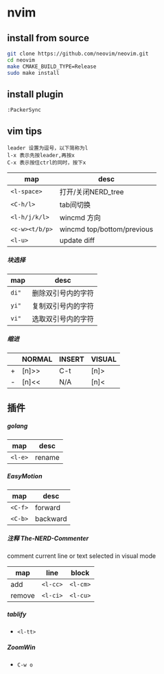 # nvim

## install from source
```sh
git clone https://github.com/neovim/neovim.git
cd neovim
make CMAKE_BUILD_TYPE=Release
sudo make install
```

## install plugin
```
:PackerSync
```

## vim tips
```
leader 设置为逗号，以下简称为l
l-x 表示先按leader,再按x
C-x 表示按住ctrl的同时，按下x
```

map           | desc
--            | --
`<l-space>`   | 打开/关闭NERD_tree
`<C-h/l>`     | tab间切换
`<l-h/j/k/l>` | wincmd 方向
`<c-w><t/b/p>`| wincmd top/bottom/previous
`<l-u>`       | update diff

##### 块选择

map    | desc
--     | --
`di"`  | 删除双引号内的字符          
`yi"`  | 复制双引号内的字符          
`vi"`  | 选取双引号内的字符          

##### 缩进

|   | NORMAL | INSERT | VISUAL |
|---|--------|--------|--------|
| + | [n]>>  | C-t    | [n]>   |
| - | [n]<<  | N/A    | [n]<   |


## 插件

##### golang

map    | desc
--     | --
`<l-e>`| rename

##### EasyMotion

map     | desc
--      | --
`<C-f>` | forward
`<C-b>` | backward

##### 注释 The-NERD-Commenter

comment current line or text selected in visual mode

map    |  line    | block
--     | --       | --
add    | `<l-cc>` | `<l-cm>`
remove | `<l-ci>` | `<l-cu>`

##### tablify
  - `<l-tt>`

##### ZoomWin
  - `C-w o`
